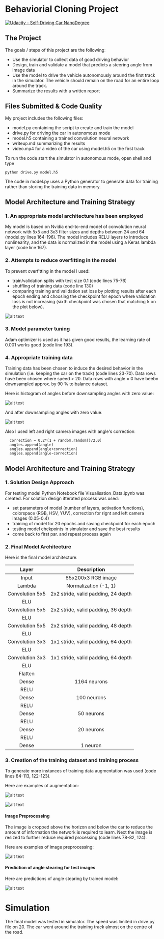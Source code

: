 # Behaviorial Cloning Project

[![Udacity - Self-Driving Car NanoDegree](https://s3.amazonaws.com/udacity-sdc/github/shield-carnd.svg)](http://www.udacity.com/drive)

The Project
---
The goals / steps of this project are the following:
* Use the simulator to collect data of good driving behavior 
* Design, train and validate a model that predicts a steering angle from image data
* Use the model to drive the vehicle autonomously around the first track in the simulator. The vehicle should remain on the road for an entire loop around the track.
* Summarize the results with a written report

[//]: # (Image References)
[image1]: ./examples/hist1.jpg
[image2]: ./examples/hist2.jpg
[image3]: ./examples/preprocess.jpg
[image4]: ./examples/augment1.jpg
[image5]: ./examples/augment2.jpg
[image6]: ./examples/predict.jpg
[image7]: ./examples/loss.jpg

## Files Submitted & Code Quality

My project includes the following files:
* model.py containing the script to create and train the model
* drive.py for driving the car in autonomous mode
* model.h5 containing a trained convolution neural network
* writeup.md summarizing the results
* video.mp4 for a video of the car using model.h5 on the first track

To run the code start the simulator in autonomous mode, open shell and type

<code>python drive.py model.h5</code>

The code in model.py uses a Python generator to generate data for training rather than storing the training data in memory. 

## Model Architecture and Training Strategy

### 1. An appropriate model architecture has been employed

My model is based on Nvidia end-to-end model of convolution neural network with 5x5 and 3x3 filter sizes and depths between 24 and 64 (model.py lines 164-196). The model includes RELU layers to introduce nonlinearity, and the data is normalized in the model using a Keras lambda layer (code line 167).

### 2. Attempts to reduce overfitting in the model

To prevent overfitting in the model I used:

* train/validation splits with test size 0.1 (code lines 75-76)
* shuffling of training data (code line 130)
* comparing training and validation set loss by plotting results after each epoch ending and choosing the checkpoint for epoch where validation loss is not increasing (sixth checkpoint was chosen that matching 5 on the plot below).

![alt text][image7]

### 3. Model parameter tuning

Adam optimizer is used as it has given good results, the learning rate of 0.001 works good (code line 193).

### 4. Appropriate training data

Training data has been chosen to induce the desired behavior in the simulation (i.e. keeping the car on the track) (code lines 23-70). 
Data rows have been chosen where speed > 20. Data rows with angle = 0 have beebn downsampled approx. by 90 % to balance dataset.

Here is histogram of angles before downsampling angles with zero value:

![alt text][image1]

And after downsampling angles with zero value:

![alt text][image2]

Also I used left and right camera images with angle's correction:
```
  correction = 0.2*(1 + random.random()/2.0) 
  angles.append(angle)
  angles.append(angle+correction)
  angles.append(angle-correction)
```

## Model Architecture and Training Strategy

### 1. Solution Design Approach

For testing model Python Notebook file Visualisation_Data.ipynb was created. For solution design itterated process was used:
* set parameters of model (number of layers, activation functions), colorspace (RGB, HSV, YUV), correction for rignt and left camera images (0.05-0.4)
* training of model for 20 epochs and saving checkpoint for each epoch
* testing model chekpoints in simulator and save the best results
* come back to first par. and repeat process again

### 2. Final Model Architecture

Here is the final model architecture:

| Layer         		      |     Description	        					            | 
|:---------------------:  |:---------------------------------------------:| 
| Input         		      | 65x200x3 RGB image   							            |
| Lambda        		      | Normalization (-1, 1)  							          |
| Convolution 5x5     	  | 2x2 stride, valid padding,  24 depth          |
| ELU					            |												                        |
| Convolution 5x5	        | 2x2 stride, valid padding, 36 depth         	|
| ELU					            |												                        |
| Convolution 5x5	        | 2x2 stride, valid padding, 48 depth       	  |
| ELU					            |												                        |
| Convolution 3x3	        | 1x1 stride, valid padding, 64 depth         	|
| ELU					            |												                        |
| Convolution 3x3	        | 1x1 stride, valid padding, 64 depth       	  |
| ELU					            |												                        |
| Flatten 					      |	                                              |	
| Dense           	      | 1164 neurons							                    |
| RELU					          |												                        |
| Dense           	      | 100 neurons   							                 	|
| RELU					          |												                        |
| Dense           	      | 50 neurons 							                     	|
| RELU					          |												                        |
| Dense           	      | 20 neurons   							                   	|
| RELU					          |												                        |
| Dense           	      | 1 neuron   							                   	  |

### 3. Creation of the training dataset and training process 

To generate more instances of training data augmentation was used (code lines 84-113, 122-123).

Here are examples of augmentation:

![alt text][image4]

![alt text][image5]

#### Image Preprocessing 

The image is cropped above the horizon and below the car to reduce the amount of information the network is required to learn. Next the image is resized to further reduce required processing (code lines 78-82, 124).

Here are examples of image preprocessing:

![alt text][image3]

#### Prediction of angle stearing for test images

Here are predictions of angle stearing by trained model:

![alt text][image6]

# Simulation

The final model was tested in simulator. The speed was limited in drive.py file on 20. The car went around the training track almost on the centre of the road. 
